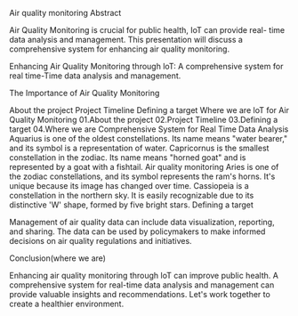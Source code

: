 Air quality monitoring
Abstract

Air Quality Monitoring is crucial for public health,
IoT can provide real- time data analysis and management. This
presentation will discuss a comprehensive system for enhancing
air quality monitoring.

Enhancing Air Quality Monitoring through loT: A
comprehensive system for real time-Time data analysis and
management.

The Importance of Air Quality Monitoring

About the project
Project Timeline
Defining a target
Where we are
loT for Air Quality Monitoring
01.About the project
02.Project Timeline
03.Defining a target
04.Where we are
Comprehensive System for Real Time Data Analysis
Aquarius is one of the oldest constellations. Its name
means "water bearer," and its symbol is a representation of
water.
Capricornus is the smallest constellation in the zodiac. Its
name means "horned goat" and is represented by a goat with
a fishtail.
Air quality monitoring
Aries is one of the zodiac constellations, and its symbol
represents the ram's horns. It's unique because its image has
changed over time.
Cassiopeia is a constellation in the northern sky. It is
easily recognizable due to its distinctive 'W' shape, formed
by five bright stars.
Defining a target

Management of air quality data can include data
visualization, reporting, and sharing. The data can be used by
policymakers to make informed decisions on air quality
regulations and initiatives.

Conclusion(where we are)

Enhancing air quality monitoring through loT can
improve public health. A comprehensive system for real-time
data analysis and management can provide valuable insights
and recommendations. Let's work together to create a
healthier environment.
